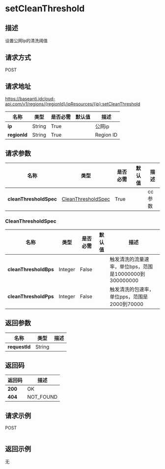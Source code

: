 # setCleanThreshold


## 描述
设置公网Ip的清洗阈值

## 请求方式
POST

## 请求地址
https://baseanti.jdcloud-api.com/v1/regions/{regionId}/ipResources/{ip}:setCleanThreshold

|名称|类型|是否必需|默认值|描述|
|---|---|---|---|---|
|**ip**|String|True||公网ip|
|**regionId**|String|True||Region ID|

## 请求参数
|名称|类型|是否必需|默认值|描述|
|---|---|---|---|---|
|**cleanThresholdSpec**|[CleanThresholdSpec](##CleanThresholdSpec)|True||cc参数|

### <a name="CleanThresholdSpec">CleanThresholdSpec</a>
|名称|类型|是否必需|默认值|描述|
|---|---|---|---|---|
|**cleanThresholdBps**|Integer|False||触发清洗的流量速率，单位bps，范围是10000000到300000000|
|**cleanThresholdPps**|Integer|False||触发清洗的包速率，单位pps，范围是2000到70000|

## 返回参数
|名称|类型|描述|
|---|---|---|
|**requestId**|String||



## 返回码
|返回码|描述|
|---|---|
|**200**|OK|
|**404**|NOT_FOUND|

## 请求示例
POST
```

```

## 返回示例
无
